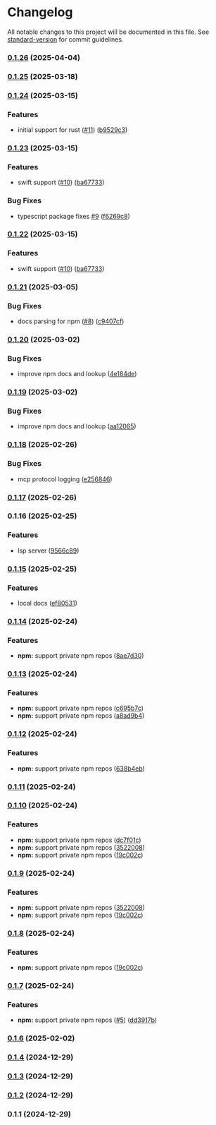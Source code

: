 # Changelog

All notable changes to this project will be documented in this file. See [standard-version](https://github.com/conventional-changelog/standard-version) for commit guidelines.

### [0.1.26](https://github.com/sammcj/mcp-package-docs/compare/v0.1.25...v0.1.26) (2025-04-04)

### [0.1.25](https://github.com/sammcj/mcp-package-docs/compare/v0.1.24...v0.1.25) (2025-03-18)

### [0.1.24](https://github.com/sammcj/mcp-package-docs/compare/v0.1.23...v0.1.24) (2025-03-15)


### Features

* initial support for rust ([#11](https://github.com/sammcj/mcp-package-docs/issues/11)) ([b9529c3](https://github.com/sammcj/mcp-package-docs/commit/b9529c397945b657f2fbaa258baa00df934375e4))

### [0.1.23](https://github.com/sammcj/mcp-package-docs/compare/v0.1.21...v0.1.23) (2025-03-15)


### Features

* swift support ([#10](https://github.com/sammcj/mcp-package-docs/issues/10)) ([ba67733](https://github.com/sammcj/mcp-package-docs/commit/ba67733565fd3dc6e9514d7fcaec6656c3f2aa14))


### Bug Fixes

* typescript package fixes [#9](https://github.com/sammcj/mcp-package-docs/issues/9) ([f6269c8](https://github.com/sammcj/mcp-package-docs/commit/f6269c822e747c4cdd5cd333e139969104902995))

### [0.1.22](https://github.com/sammcj/mcp-package-docs/compare/v0.1.21...v0.1.22) (2025-03-15)


### Features

* swift support ([#10](https://github.com/sammcj/mcp-package-docs/issues/10)) ([ba67733](https://github.com/sammcj/mcp-package-docs/commit/ba67733565fd3dc6e9514d7fcaec6656c3f2aa14))

### [0.1.21](https://github.com/sammcj/mcp-package-docs/compare/v0.1.20...v0.1.21) (2025-03-05)


### Bug Fixes

* docs parsing for npm ([#8](https://github.com/sammcj/mcp-package-docs/issues/8)) ([c9407cf](https://github.com/sammcj/mcp-package-docs/commit/c9407cfba336bbf5270ba219c160547c79066cd8))

### [0.1.20](https://github.com/sammcj/mcp-package-docs/compare/v0.1.19...v0.1.20) (2025-03-02)


### Bug Fixes

* improve npm docs and lookup ([4e184de](https://github.com/sammcj/mcp-package-docs/commit/4e184de0ee1324f58e71becc192edabedcd095b1))

### [0.1.19](https://github.com/sammcj/mcp-package-docs/compare/v0.1.18...v0.1.19) (2025-03-02)


### Bug Fixes

* improve npm docs and lookup ([aa12065](https://github.com/sammcj/mcp-package-docs/commit/aa12065ff880a1e837993bd10d561fcde7d63191))

### [0.1.18](https://github.com/sammcj/mcp-package-docs/compare/v0.1.17...v0.1.18) (2025-02-26)


### Bug Fixes

* mcp protocol logging ([e256846](https://github.com/sammcj/mcp-package-docs/commit/e25684670e65c0a8261f1c577affea4f4110e992))

### [0.1.17](https://github.com/sammcj/mcp-package-docs/compare/v0.1.16...v0.1.17) (2025-02-26)

### 0.1.16 (2025-02-25)


### Features

* lsp server ([9566c89](https://github.com/sammcj/mcp-package-docs/commit/9566c8907f082a16b299f2b83df239fe2665cf0d))

### [0.1.15](https://github.com/sammcj/mcp-package-docs/compare/v0.1.14...v0.1.15) (2025-02-25)


### Features

* local docs ([ef80531](https://github.com/sammcj/mcp-package-docs/commit/ef805319774583032d9fe08648ba6697c5766d03))

### [0.1.14](https://github.com/sammcj/mcp-package-docs/compare/v0.1.13...v0.1.14) (2025-02-24)


### Features

* **npm:** support private npm repos ([8ae7d30](https://github.com/sammcj/mcp-package-docs/commit/8ae7d30d332ba7ebf119ac8e4486051bdef70fd5))

### [0.1.13](https://github.com/sammcj/mcp-package-docs/compare/v0.1.12...v0.1.13) (2025-02-24)


### Features

* **npm:** support private npm repos ([c695b7c](https://github.com/sammcj/mcp-package-docs/commit/c695b7c60a2edd98bd0bb07b0a26956fde75af46))
* **npm:** support private npm repos ([a8ad9b4](https://github.com/sammcj/mcp-package-docs/commit/a8ad9b47cd8045d0e55dfd051b1c3c0a64fccb73))

### [0.1.12](https://github.com/sammcj/mcp-package-docs/compare/v0.1.11...v0.1.12) (2025-02-24)


### Features

* **npm:** support private npm repos ([638b4eb](https://github.com/sammcj/mcp-package-docs/commit/638b4eb48a7cad7d364663087daed90f1cda6e7d))

### [0.1.11](https://github.com/sammcj/mcp-package-docs/compare/v0.1.8...v0.1.11) (2025-02-24)

### [0.1.10](https://github.com/sammcj/mcp-package-docs/compare/v0.1.7...v0.1.10) (2025-02-24)


### Features

* **npm:** support private npm repos ([dc7f01c](https://github.com/sammcj/mcp-package-docs/commit/dc7f01c34540868ab9388c905eea1294c272ee78))
* **npm:** support private npm repos ([3522008](https://github.com/sammcj/mcp-package-docs/commit/3522008dd0bb7dbae612a879c86305281823577b))
* **npm:** support private npm repos ([19c002c](https://github.com/sammcj/mcp-package-docs/commit/19c002c3e0e4747059a2a1aac001511ab4f0b664))

### [0.1.9](https://github.com/sammcj/mcp-package-docs/compare/v0.1.7...v0.1.9) (2025-02-24)


### Features

* **npm:** support private npm repos ([3522008](https://github.com/sammcj/mcp-package-docs/commit/3522008dd0bb7dbae612a879c86305281823577b))
* **npm:** support private npm repos ([19c002c](https://github.com/sammcj/mcp-package-docs/commit/19c002c3e0e4747059a2a1aac001511ab4f0b664))

### [0.1.8](https://github.com/sammcj/mcp-package-docs/compare/v0.1.7...v0.1.8) (2025-02-24)


### Features

* **npm:** support private npm repos ([19c002c](https://github.com/sammcj/mcp-package-docs/commit/19c002c3e0e4747059a2a1aac001511ab4f0b664))

### [0.1.7](https://github.com/sammcj/mcp-package-docs/compare/v0.1.6...v0.1.7) (2025-02-24)


### Features

* **npm:** support private npm repos ([#5](https://github.com/sammcj/mcp-package-docs/issues/5)) ([dd3917b](https://github.com/sammcj/mcp-package-docs/commit/dd3917ba403e9a0acc48ed2619f1f186416c6ab5))

### [0.1.6](https://github.com/sammcj/mcp-package-docs/compare/v0.1.4...v0.1.6) (2025-02-02)

### [0.1.4](https://github.com/sammcj/mcp-package-docs/compare/v0.1.1...v0.1.4) (2024-12-29)

### [0.1.3](https://github.com/sammcj/mcp-package-docs/compare/v0.1.1...v0.1.3) (2024-12-29)

### [0.1.2](https://github.com/sammcj/mcp-package-docs/compare/v0.1.1...v0.1.2) (2024-12-29)

### 0.1.1 (2024-12-29)
